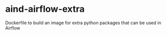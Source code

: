 # aind-airflow-extra

Dockerfile to build an image for extra python packages that can be used in Airflow
